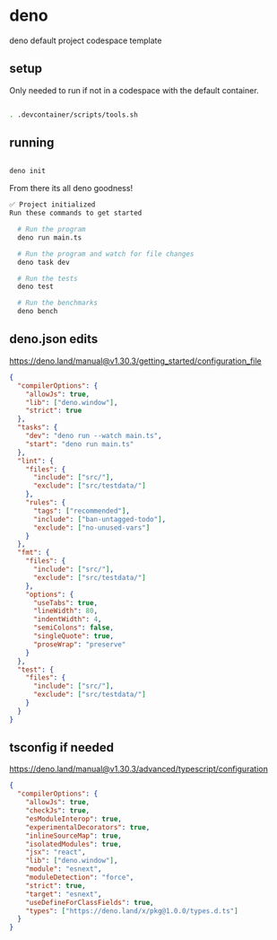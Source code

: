 # deno

deno default project codespace template

## setup

Only needed to run if not in a codespace with the default container.

```bash

. .devcontainer/scripts/tools.sh

```

## running

```bash

deno init

```

From there its all deno goodness!

```bash
✅ Project initialized
Run these commands to get started

  # Run the program
  deno run main.ts

  # Run the program and watch for file changes
  deno task dev

  # Run the tests
  deno test

  # Run the benchmarks
  deno bench
```

## deno.json edits

https://deno.land/manual@v1.30.3/getting_started/configuration_file

```json
{
  "compilerOptions": {
    "allowJs": true,
    "lib": ["deno.window"],
    "strict": true
  },
  "tasks": {
    "dev": "deno run --watch main.ts",
    "start": "deno run main.ts"
  },
  "lint": {
    "files": {
      "include": ["src/"],
      "exclude": ["src/testdata/"]
    },
    "rules": {
      "tags": ["recommended"],
      "include": ["ban-untagged-todo"],
      "exclude": ["no-unused-vars"]
    }
  },
  "fmt": {
    "files": {
      "include": ["src/"],
      "exclude": ["src/testdata/"]
    },
    "options": {
      "useTabs": true,
      "lineWidth": 80,
      "indentWidth": 4,
      "semiColons": false,
      "singleQuote": true,
      "proseWrap": "preserve"
    }
  },
  "test": {
    "files": {
      "include": ["src/"],
      "exclude": ["src/testdata/"]
    }
  }
}
```

## tsconfig if needed

https://deno.land/manual@v1.30.3/advanced/typescript/configuration

```json
{
  "compilerOptions": {
    "allowJs": true,
    "checkJs": true,
    "esModuleInterop": true,
    "experimentalDecorators": true,
    "inlineSourceMap": true,
    "isolatedModules": true,
    "jsx": "react",
    "lib": ["deno.window"],
    "module": "esnext",
    "moduleDetection": "force",
    "strict": true,
    "target": "esnext",
    "useDefineForClassFields": true,
    "types": ["https://deno.land/x/pkg@1.0.0/types.d.ts"]
  }
}
```
